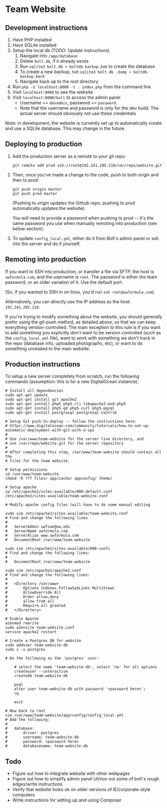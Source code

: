 # Team Website

## Development instructions

1.  Have PHP installed
2.  Have SQLite installed
3.  Setup the local db (TODO: Update instructions)
    1.  Navigate into `/app/database`
    2.  Delete `bolt.db`, if it already exists
    3.  Run `sqlite3 bolt.db < boltdb-backup.bak` to create the database
    4.  To create a new backup, run `sqlite3 bolt.db .dump > boltdb-backup.back`
    5.  Navigate back up to the root directory
2.  Run `php -S localhost:8000 -t . index.php` from the command line
3.  Visit `localhost:8000` to see the website
4.  Visit `localhost:8000/bolt` to access the admin panel
    -   Username == `devadmin`, password == `password`.
    -   Note that the username and password is only for the dev build. The actual server
        should obviously not use these credentials

Note: in development, the website is currently set up to automatically create and use a 
SQLite database. This may change in the future.

## Deploying to production

1.  Add the production server as a remote to your git repo:

        git remote add prod ssh://root@192.241.205.218/var/repo/website.git

2.  Then, once you've made a change to the code, push to both origin and then to prod:

        git push origin master
        git push prod master

    (Pushing to origin updates the Github repo; pushing to prod automatically updates 
    the website).

    You will need to provide a password when pushing to prod -- it's the same password
    you use when manually remoting into production (see below section).

3.  To update `config_local.yml`, either do it from Bolt's admin panel or ssh into 
    the server and do it yourself.


## Remoting into production

If you want to SSH into production, or transfer a file via SFTP, the host is `uwformula.com`, and the 
username is `root`. The password is either the team password, or an older variation of it. Use the 
default port.

(So, if you wanted to SSH in on linux, you'd run `ssh root@uwformula.com`)

Alternatively, you can directly use the IP address as the host: `192.241.205.218`.

If you're trying to modify something about the website, you should generally prefer using the git-push
method, as detailed above, so that we can keep everything version-controlled. The main exception to
this rule is if you want to add something you explicitly _don't_ want to be version controlled (such
as the `config_local.yml` file), want to work with something we don't track in the repo (database
info, uploaded photographs, etc), or want to do something unrelated to the main website.


## Production instructions

To setup a new server completely from scratch, run the following commands (assumption:
this is for a new DigitalOcean instance).

    # Install all dependencies
    sudo apt-get update
    sudo apt-get install git apache2
    sudo apt-get install php5 php5-cli libapache2-mod-php5
    sudo apt-get install php5-gd php5-curl php5-pgsql
    sudo apt-get install postgresql postgresql-contrib

    # Setup Git push-to-deploy -- follow the instructions here:
    # https://www.digitalocean.com/community/tutorials/how-to-set-up-automatic-deployment-with-git-with-a-vps
    # 
    # Use /var/www/team-website for the server live directory, and 
    # use /var/repo/website.git for the server repository
    #
    # After completing this step, /var/www/team-website should contain all the
    # files for the team website.

    # Setup permissions
    cd /var/www/team-website
    chmod -R 777 files/ app/cache/ appconfig/ theme/

    # Setup apache
    cp /etc/apache2/sites-available/000-default.conf
    /etc/apache2/sites-available/team-website.conf

    # Modify apache config files (will have to do some manual editing

    sudo vim /etc/apache2/sites-available/team-website.conf
    # Find and change the following lines
    # 
    #   ServerAdmin uwfsae@uw.edu
    #   ServerName uwformula.com
    #   ServerAlias www.uwformula.com
    #   DocumentRoot /var/www/team-website

    sudo vim /etc/apache2/sites-available/000-confi
    # Find and change the following lines:
    #
    #   DocumentRoot /var/www/team-website

    sudo vim /etc/apache2/apache2.conf
    # Find and change the following lines:
    #
    #   <Directory /var/www>
    #       Options Indexes FollowSymLinks MultiViews
    #       AllowOverride All
    #       Order allow,deny
    #       allow from all
    #       Require all granted
    #   </Directory>

    # Enable Apache
    a2enmod rewrite
    sudo a2ensite team-website.conf
    service apache2 restart

    # Create a Postgres DB for website
    sudo adduser team-website-db
    sudo i -u postgres

    # Do the following as the 'postgres' user:
 
        # select the name 'team-website-db', select 'no' for all options
        createuser --interactive
        createdb team-website-db
    
        psql
        alter user team-website-db with password '<password here>';
        \q

        exit

    # Now back to root
    vim /var/www/team-website/app/config/config_local.yml
    # Add the following:
    # 
    #   database:
    #       driver: postgres
    #       username: team-website-db
    #       password: <password here>
    #       databasename: team-website-db





## Todo

-   Figure out how to integrate website with other webpages
-   Figure out how to simplify admin panel UI/iron out some of bolt's 
    rough edges/write instructions
-   Verify that website looks ok on older versions of IE/corporate-style
    computers
-   Write instructions for setting up and using Composer
